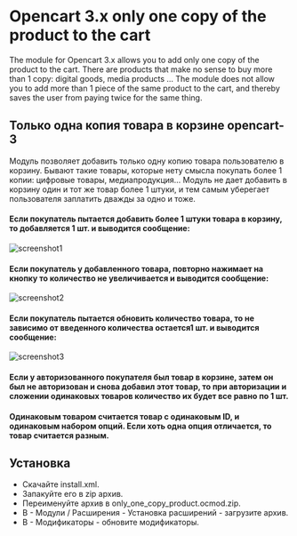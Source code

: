 # Opencart 3.x only one copy of the product to the cart
The module for Opencart 3.x allows you to add only one copy of the product to the cart.
There are products that make no sense to buy more than 1 copy: digital goods, media products ...
The module does not allow you to add more than 1 piece of the same product to the cart, and thereby saves the user from paying twice for the same thing.


## Только одна копия товара в корзине opencart-3
Модуль позволяет добавить только одну копию товара пользователю в корзину. 
Бывают такие товары, которые нету смысла покупать более 1 копии: цифровые товары, медиапродукция...
Модуль не дает добавить в корзину один и тот же товар более 1 штуки, и тем самым уберегает пользователя заплатить дважды за одно и тоже.


#### Если покупатель пытается добавить более 1 штуки товара в корзину, то добавляется 1 шт. и выводится сообщение:
![screenshot1](https://user-images.githubusercontent.com/106067946/180012035-c1361f15-d781-42f1-be63-d970f994eb04.jpg)


#### Если покупатель у добавленного товара, повторно нажимает на кнопку то количество не увеличивается и выводится сообщение:
![screenshot2](https://user-images.githubusercontent.com/106067946/180024520-c084a0d2-af36-418b-8bf0-b6bcb7d5b951.jpg)


#### Если покупатель пытается обновить количество товара, то не зависимо от введенного количества остается1 шт. и выводится сообщение:
![screenshot3](https://user-images.githubusercontent.com/106067946/180024765-946b99d5-9057-423a-aba4-3995ccbd5037.jpg)

#### Если у авторизованного покупателя был товар в корзине, затем он был не авторизован и снова добавил этот товар, то при авторизации и сложении одинаковых товаров количество их будет все равно по 1 шт. 
#### Одинаковым товаром считается товар с одинаковым ID, и одинаковым набором опций. Если хоть одна опция отличается, то товар считается разным.

## Установка
* Скачайте install.xml. 
* Запакуйте его в zip архив. 
* Переименуйте архив в only_one_copy_product.ocmod.zip.
* В - Модули / Расширения - Установка расширений  - загрузите архив.
* В - Модификаторы - обновите модификаторы.
